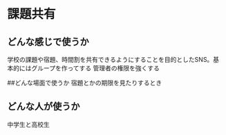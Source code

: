 # 課題共有

## どんな感じで使うか
学校の課題や宿題、時間割を共有できるようにすることを目的としたSNS。基本的にはグループを作ってする
管理者の権限を強くする

##どんな場面で使うか
宿題とかの期限を見たりするとき

## どんな人が使うか
中学生と高校生